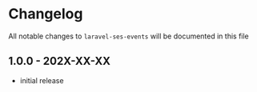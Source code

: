 # Changelog

All notable changes to `laravel-ses-events` will be documented in this file

## 1.0.0 - 202X-XX-XX

-   initial release
